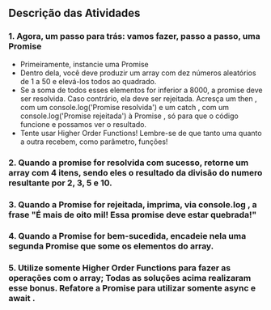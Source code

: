 ## Descrição das Atividades

### 1. Agora, um passo para trás: vamos fazer, passo a passo, uma Promise
  * Primeiramente, instancie uma Promise
  * Dentro dela, você deve produzir um array com dez números aleatórios de 1 a 50 e elevá-los todos ao quadrado.
  * Se a soma de todos esses elementos for inferior a 8000, a promise deve ser resolvida. Caso contrário, ela deve ser rejeitada. Acresça um then , com um console.log('Promise resolvida') e um catch , com um console.log('Promise rejeitada') à Promise , só para que o código funcione e possamos ver o resultado.
  * Tente usar Higher Order Functions! Lembre-se de que tanto uma quanto a outra recebem, como parâmetro, funções!
### 2. Quando a promise for resolvida com sucesso, retorne um array com 4 itens, sendo eles o resultado da divisão do numero resultante por 2, 3, 5 e 10.
### 3. Quando a Promise for rejeitada, imprima, via console.log , a frase "É mais de oito mil! Essa promise deve estar quebrada!"
### 4. Quando a Promise for bem-sucedida, encadeie nela uma segunda Promise que some os elementos do array.
### 5. Utilize somente Higher Order Functions para fazer as operações com o array; Todas as soluções acima realizaram esse bonus. Refatore a Promise para utilizar somente async e await .

